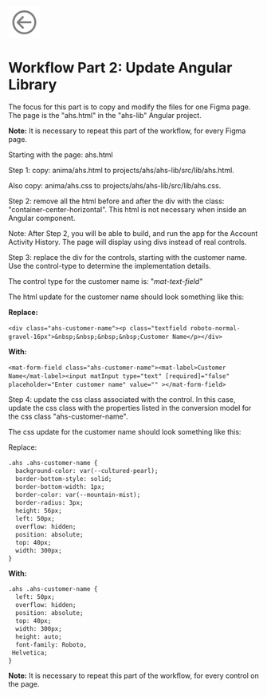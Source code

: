[![Back to the Beginning](media/arrow-circle-left.svg)](figmaToAngular.md)

# Workflow Part 2: Update Angular Library

The focus for this part is to copy and modify the files for one Figma page. The page is the "ahs.html" in the "ahs-lib" Angular project.

**Note:** It is necessary to repeat this part of the workflow, for every Figma page.

Starting with the page: ahs.html

Step 1: copy: anima/ahs.html to projects/ahs/ahs-lib/src/lib/ahs.html.

Also copy: anima/ahs.css to projects/ahs/ahs-lib/src/lib/ahs.css.

Step 2: remove all the html before and after the div with the class: "container-center-horizontal". This html is not necessary when inside an Angular component.

Note: After Step 2, you will be able to build, and run the app for the Account Activity History. The page will display using divs instead of real controls.

Step 3: replace the div for the controls, starting with the customer name.  Use the control-type to determine the implementation details.

The control type for the customer name is: "*mat-text-field"*

The html update for the customer name should look something like this:

**Replace:**

`<div class="ahs-customer-name"><p class="textfield roboto-normal-gravel-16px">&nbsp;&nbsp;&nbsp;&nbsp;Customer Name</p></div>`

**With:**

`<mat-form-field class="ahs-customer-name"><mat-label>Customer Name</mat-label><input matInput type="text" [required]="false" placeholder="Enter customer name" value="" ></mat-form-field>`

Step 4: update the css class associated with the control. In this case, update the css class with the properties listed in the conversion model for the css class "ahs-customer-name".

The css update for the customer name should look something like this:

Replace:

```
.ahs .ahs-customer-name {
  background-color: var(--cultured-pearl);
  border-bottom-style: solid;
  border-bottom-width: 1px;
  border-color: var(--mountain-mist);
  border-radius: 3px;
  height: 56px;
  left: 50px;
  overflow: hidden;
  position: absolute;
  top: 40px;
  width: 300px;
}
```

**With:**

```
.ahs .ahs-customer-name {
  left: 50px;
  overflow: hidden;
  position: absolute;
  top: 40px;
  width: 300px;
  height: auto;
  font-family: Roboto,
 Helvetica;
}
```

**Note:** It is necessary to repeat this part of the workflow, for every control on the page.
